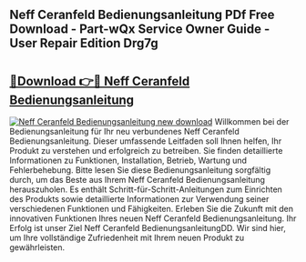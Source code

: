 ## Neff Ceranfeld Bedienungsanleitung PDf Free Download - Part-wQx Service Owner Guide - User Repair Edition Drg7g

# <h2><a href="http://df64ly.blite.top/?on=Neff+Ceranfeld+Bedienungsanleitung">🔗Download 👉🔴 Neff Ceranfeld Bedienungsanleitung</a></h2>

[![Neff Ceranfeld Bedienungsanleitung new download](https://i.imgur.com/lujVjoI.png)](http://df64ly.blite.top/?on=Neff+Ceranfeld+Bedienungsanleitung)
Willkommen bei der Bedienungsanleitung für Ihr neu verbundenes Neff Ceranfeld Bedienungsanleitung. Dieser umfassende Leitfaden soll Ihnen helfen, Ihr Produkt zu verstehen und erfolgreich zu betreiben. Sie finden detaillierte Informationen zu Funktionen, Installation, Betrieb, Wartung und Fehlerbehebung. Bitte lesen Sie diese Bedienungsanleitung sorgfältig durch, um das Beste aus Ihrem Neff Ceranfeld Bedienungsanleitung herauszuholen. Es enthält Schritt-für-Schritt-Anleitungen zum Einrichten des Produkts sowie detaillierte Informationen zur Verwendung seiner verschiedenen Funktionen und Fähigkeiten. Erleben Sie die Zukunft mit den innovativen Funktionen Ihres neuen Neff Ceranfeld Bedienungsanleitung. Ihr Erfolg ist unser Ziel Neff Ceranfeld BedienungsanleitungDD. Wir sind hier, um Ihre vollständige Zufriedenheit mit Ihrem neuen Produkt zu gewährleisten.
